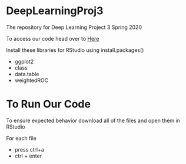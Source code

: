# DeepLearningProj3
The repository for Deep Learning Project 3 Spring 2020

To access our code head over to [Here](https://github.com/SamGilb/DeepLearningProj3/edit/master/README.md)

Install these libraries for RStudio using install.packages()
* ggplot2
* class
* data.table
* weightedROC

# To Run Our Code
To ensure expected behavior download all of the files and open them in RStudio

For each file
* press ctrl+a
* ctrl + enter
